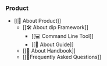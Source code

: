 ### Product
- [[🎁 About Product]]
	- [[🛠 About dip Framework]]
		- [[💻 Command Line Tool]]
		- [[🏫 About Guide]]
	- [[📕 About Handbook]]
	- [[🙋Frequently Asked Questions]]
